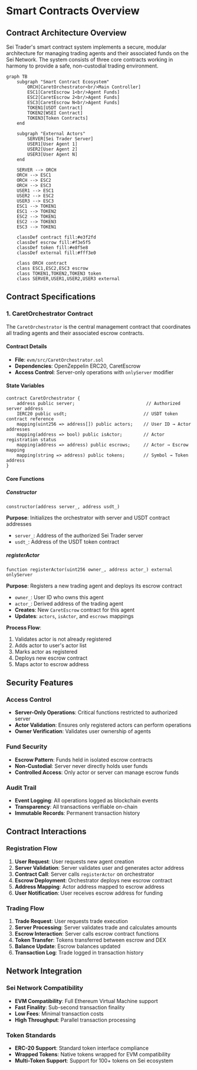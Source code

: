 # Smart Contracts Overview

## Contract Architecture Overview

Sei Trader's smart contract system implements a secure, modular architecture for managing trading agents and their associated funds on the Sei Network. The system consists of three core contracts working in harmony to provide a safe, non-custodial trading environment.

```mermaid
graph TB
    subgraph "Smart Contract Ecosystem"
        ORCH[CaretOrchestrator<br/>Main Controller]
        ESC1[CaretEscrow 1<br/>Agent Funds]
        ESC2[CaretEscrow 2<br/>Agent Funds]
        ESC3[CaretEscrow N<br/>Agent Funds]
        TOKEN1[USDT Contract]
        TOKEN2[WSEI Contract]
        TOKEN3[Token Contracts]
    end
    
    subgraph "External Actors"
        SERVER[Sei Trader Server]
        USER1[User Agent 1]
        USER2[User Agent 2]
        USER3[User Agent N]
    end
    
    SERVER --> ORCH
    ORCH --> ESC1
    ORCH --> ESC2
    ORCH --> ESC3
    USER1 --> ESC1
    USER2 --> ESC2
    USER3 --> ESC3
    ESC1 --> TOKEN1
    ESC1 --> TOKEN2
    ESC2 --> TOKEN1
    ESC2 --> TOKEN3
    ESC3 --> TOKEN1
    
    classDef contract fill:#e3f2fd
    classDef escrow fill:#f3e5f5
    classDef token fill:#e8f5e8
    classDef external fill:#fff3e0
    
    class ORCH contract
    class ESC1,ESC2,ESC3 escrow
    class TOKEN1,TOKEN2,TOKEN3 token
    class SERVER,USER1,USER2,USER3 external
```

## Contract Specifications

### 1. CaretOrchestrator Contract

The `CaretOrchestrator` is the central management contract that coordinates all trading agents and their associated escrow contracts.

#### Contract Details
- **File**: `evm/src/CaretOrchestrator.sol`
- **Dependencies**: OpenZeppelin ERC20, CaretEscrow
- **Access Control**: Server-only operations with `onlyServer` modifier

#### State Variables
```solidity
contract CaretOrchestrator {
    address public server;                           // Authorized server address
    IERC20 public usdt;                             // USDT token contract reference
    mapping(uint256 => address[]) public actors;    // User ID → Actor addresses
    mapping(address => bool) public isActor;        // Actor registration status
    mapping(address => address) public escrows;     // Actor → Escrow mapping
    mapping(string => address) public tokens;       // Symbol → Token address
}
```

#### Core Functions

##### Constructor
```solidity
constructor(address server_, address usdt_)
```
**Purpose**: Initializes the orchestrator with server and USDT contract addresses
- `server_`: Address of the authorized Sei Trader server
- `usdt_`: Address of the USDT token contract

##### registerActor
```solidity
function registerActor(uint256 owner_, address actor_) external onlyServer
```
**Purpose**: Registers a new trading agent and deploys its escrow contract
- `owner_`: User ID who owns this agent
- `actor_`: Derived address of the trading agent
- **Creates**: New `CaretEscrow` contract for this agent
- **Updates**: `actors`, `isActor`, and `escrows` mappings

**Process Flow**:
1. Validates actor is not already registered
2. Adds actor to user's actor list
3. Marks actor as registered
4. Deploys new escrow contract
5. Maps actor to escrow address

## Security Features

### Access Control
- **Server-Only Operations**: Critical functions restricted to authorized server
- **Actor Validation**: Ensures only registered actors can perform operations
- **Owner Verification**: Validates user ownership of agents

### Fund Security
- **Escrow Pattern**: Funds held in isolated escrow contracts
- **Non-Custodial**: Server never directly holds user funds
- **Controlled Access**: Only actor or server can manage escrow funds

### Audit Trail
- **Event Logging**: All operations logged as blockchain events
- **Transparency**: All transactions verifiable on-chain
- **Immutable Records**: Permanent transaction history

## Contract Interactions

### Registration Flow
1. **User Request**: User requests new agent creation
2. **Server Validation**: Server validates user and generates actor address
3. **Contract Call**: Server calls `registerActor` on orchestrator
4. **Escrow Deployment**: Orchestrator deploys new escrow contract
5. **Address Mapping**: Actor address mapped to escrow address
6. **User Notification**: User receives escrow address for funding

### Trading Flow
1. **Trade Request**: User requests trade execution
2. **Server Processing**: Server validates trade and calculates amounts
3. **Escrow Interaction**: Server calls escrow contract functions
4. **Token Transfer**: Tokens transferred between escrow and DEX
5. **Balance Update**: Escrow balances updated
6. **Transaction Log**: Trade logged in transaction history

## Network Integration

### Sei Network Compatibility
- **EVM Compatibility**: Full Ethereum Virtual Machine support
- **Fast Finality**: Sub-second transaction finality
- **Low Fees**: Minimal transaction costs
- **High Throughput**: Parallel transaction processing

### Token Standards
- **ERC-20 Support**: Standard token interface compliance
- **Wrapped Tokens**: Native tokens wrapped for EVM compatibility
- **Multi-Token Support**: Support for 100+ tokens on Sei ecosystem
